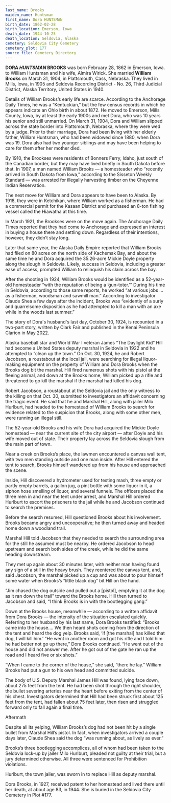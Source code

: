 ```yaml
---
last_name: Brooks
maiden_name: Huntsman
first_name: Dora HUNTSMAN
birth_date: 1862-02-28
birth_location: Emerson, Iowa
death_date: 1944-10-25
death_location: Seldovia, Alaska
cemetery: Seldovia City Cemetery
cemetery_plot: 177
source_file: Cemetery Directory
---
```

**DORA *HUNTSMAN* BROOKS** was born February 28, 1862 in Emerson, Iowa. to William Huntsman and his wife, Almira Wirick. She married **William Brooks** on March 31, 1904, in Plattsmouth, Cass, Nebraska. They lived in Mills, Iowa, in 1905 and Seldovia Recording District - No. 26, Third Judicial District, Alaska Territory, United States in 1940. 

Details of William Brooks’s early life are scarce. According to the Anchorage Daily Times, he was a “Kentuckian,” but the few census records in which he appears indicate an Ohio birth in about 1872. He moved to Emerson, Mills County, Iowa, by at least the early 1900s and met Dora, who was 10 years his senior and still unmarried. On March 31, 1904, Dora and William slipped across the state border into Plattsmouth, Nebraska, where they were wed by a judge. Prior to their marriage, Dora had been living with her elderly father, William Huntsman, who had been widowed since 1880, when Dora was 19. Dora also had two younger siblings and may have been helping to care for them after her mother died.

By 1910, the Brookses were residents of Bonners Ferry, Idaho, just south of the Canadian border, but they may have lived briefly in South Dakota before that. In 1907, a man named William Brooks — a homesteader who “recently arrived in South Dakota from Iowa,” according to the Sisseton Weekly Standard — was arrested for illegally harvesting timber on the Cheyenne Indian Reservation. 

The next move for William and Dora appears to have been to Alaska. By 1918, they were in Ketchikan, where William worked as a fisherman. He had a commercial permit for the Kasaan District and purchased an 8-ton fishing vessel called the Hiawatha at this time. 

In March 1921, the Brookses were on the move again. The Anchorage Daily Times reported that they had come to Anchorage and expressed an interest in buying a house there and settling down. Regardless of their intentions, however, they didn’t stay long. 

Later that same year, the Alaska Daily Empire reported that William Brooks had filed on 80 acres on the north side of Kachemak Bay, and about the same time he and Dora acquired the 35.26-acre Mickie Doyle property along the slough in Seldovia. Likely, success in Seldovia, including a greater ease of access, prompted William to relinquish his claim across the bay. 

After the shooting in 1924, William Brooks would be identified as a 52-year-old homesteader “with the reputation of being a ‘gun-toter.’” During his time in Seldovia, according to those same reports, he worked “at various jobs … as a fisherman, woodsman and sawmill man.” 
According to investigator Claude Shea a few days after the incident, Brooks was “evidently of a surly and quarrelsome disposition as he had attempted to kill a man with an axe while in the woods last summer.” 

The story of Dora's husband's last day, October 30, 1924, is recounted in a two-part story, written by Clark Fair and published in the Kenai Peninsula Clarion in May 2022.  

Alaska baseball star and World War I veteran James “The Daylight Kid” Hill had become a United States deputy marshal in Seldovia in 1922 and he attempted to “clean up the town.” On Oct. 30, 1924, he and Robert Jacobson, a roustabout at the local jail, were searching for illegal liquor-making equipment on the property of William and Dora Brooks when the Brooks dog bit the marshal. Hill fired numerous shots with his pistol at the fleeing animal, and down at the Brooks home, William picked up a rifle and threatened to go kill the marshal if the marshal had killed his dog. 

Robert Jacobson, a roustabout at the Seldovia jail and the only witness to the killing on that Oct. 30, submitted to investigators an affidavit concerning the tragic event. He said that he and Marshal Hill, along with jailer Milo Hurlburt, had headed to the homestead of William Brooks to search for evidence related to the suspicion that Brooks, along with some other men, were running an illegal still. 

The 52-year-old Brooks and his wife Dora had acquired the Mickie Doyle homestead — near the current site of the city airport — after Doyle and his wife moved out of state. Their property lay across the Seldovia slough from the main part of town. 

Near a creek on Brooks’s place, the lawmen encountered a canvas wall tent, with two men standing outside and one man inside. After Hill entered the tent to search, Brooks himself wandered up from his house and approached the scene. 

Inside, Hill discovered a hydrometer used for testing mash, three empty or partly empty barrels, a gallon jug, a pint bottle with some liquor in it, a siphon hose smelling of liquor, and several funnels. The officers placed the three men in and near the tent under arrest, and Marshal Hill ordered Hurlburt to escort the prisoners to the jail while he and Jacobson continued to search the premises. 

Before the search resumed, Hill questioned Brooks about his involvement. Brooks became angry and uncooperative; he then turned away and headed home down a woodland trail.

Marshal Hill told Jacobson that they needed to search the surrounding area for the still he assumed must be nearby. He ordered Jacobson to head upstream and search both sides of the creek, while he did the same heading downstream. 

They met up again about 30 minutes later, with neither man having found any sign of a still in the heavy brush. They reentered the canvas tent, and, said Jacobson, the marshal picked up a cup and was about to pour himself some water when Brooks’s “little black dog” bit Hill on the hand. 

“Jim chased the dog outside and pulled out a [pistol], emptying it at the dog as it ran down the trail” toward the Brooks home. Hill then turned to Jacobson and said, “I think Brooks is in with the bootlegging gang.” 

Down at the Brooks house, meanwhile — according to a written affidavit from Dora Brooks — the intensity of the situation escalated quickly. Referring to her husband by his last name, Dora Brooks testified: “Brooks came into the house…. We then heard shots coming from the direction of the tent and heard the dog yelp. Brooks said, ‘If [the marshal] has killed that dog, I will kill him.’  “He went in another room and got his rifle and I told him he had better not go up there,” Dora Brooks continued. “He went out of the house and did not answer me. After he got out of the gate he ran up the road and I heard five or six shots.” 

“When I came to the corner of the house,” she said, “there he lay.” William Brooks had put a gun to his own head and committed suicide.

The body of U.S. Deputy Marshal James Hill was found, lying face down, about 275 feet from the tent. He had been shot through the right shoulder, the bullet severing arteries near the heart before exiting from the center of his chest. Investigators determined that Hill had been struck first about 125 feet from the tent, had fallen about 75 feet later, then risen and struggled forward only to fall again a final time.

Aftermath

Despite all its yelping, William Brooks’s dog had not been hit by a single bullet from Marshal Hill’s pistol. In fact, when investigators arrived a couple days later, Claude Shea said the dog “was running about, as lively as ever.”

Brooks’s three bootlegging accomplices, all of whom had been taken to the Seldovia lock-up by jailer Milo Hurlburt, pleaded not guilty at their trial, but a jury determined otherwise. All three were sentenced for Prohibition violations.

Hurlburt, the town jailer, was sworn in to replace Hill as deputy marshal.

Dora Brooks, in 1927, received patent to her homestead and lived there until her death, at about age 83, in 1944.  She is buried in the Seldovia City Cemetery in Plot #177.  


